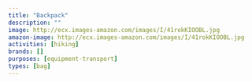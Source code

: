 ```yaml
---
title: "Backpack"
description: ""
image: http://ecx.images-amazon.com/images/I/41rokKIOOBL.jpg
amazon-image: http://ecx.images-amazon.com/images/I/41rokKIOOBL.jpg
activities: [hiking]
brands: []
purposes: [equipment-transport]
types: [bag]
---
```

